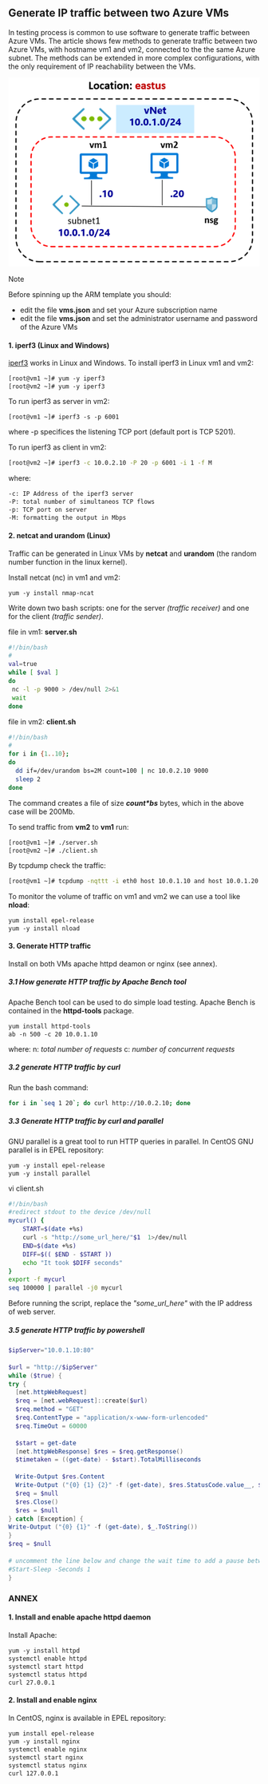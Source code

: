 <properties
pageTitle= 'Generate IP traffic between two Azure VMs'
description= "Generate IP traffic between two Azure Virtual Machines"
documentationcenter: na
services=""
documentationCenter="na"
authors="fabferri"
manager=""
editor=""/>

<tags
   ms.service="configuration-Example-Azure"
   ms.devlang="na"
   ms.topic="article"
   ms.tgt_pltfrm="na"
   ms.workload="na"
   ms.date="27/11/2018"
   ms.author="fabferri" />

## Generate IP traffic between two Azure VMs

In testing process is common to use software to generate traffic between Azure VMs.
The article shows few methods to generate traffic between two Azure VMs, with hostname vm1 and vm2, connected to the the same Azure subnet. The methods can be extended in more complex configurations, with the only requirement of IP reachability between the VMs.

[![1]][1]



> [!NOTE]
> Before spinning up the ARM template you should:
> * edit the file **vms.json** and set your Azure subscription name
> * edit the file **vms.json** and set the administrator username and password of the Azure VMs
>



#### <a name="iperf3"></a>1. iperf3 (Linux and Windows)
[iperf3](https://iperf.fr/) works in Linux and Windows.
To install iperf3 in Linux vm1 and vm2:

```console
[root@vm1 ~]# yum -y iperf3
[root@vm2 ~]# yum -y iperf3
```

To run iperf3 as server in vm2:

```console
[root@vm1 ~]# iperf3 -s -p 6001
```

where -p specifices the listening TCP port (default port is TCP 5201).

To run iperf3 as client in vm2:

```bash
[root@vm2 ~]# iperf3 -c 10.0.2.10 -P 20 -p 6001 -i 1 -f M
```
where:

    -c: IP Address of the iperf3 server
    -P: total number of simultaneos TCP flows
    -p: TCP port on server
    -M: formatting the output in Mbps

#### <a name="netcat"></a>2. netcat and urandom (Linux)

Traffic can be generated in Linux VMs by **netcat** and **urandom** (the random number function in the linux kernel).

Install netcat (nc) in vm1 and vm2:

```console
yum -y install nmap-ncat
```
Write down two bash scripts: one for the server _(traffic receiver)_ and one for the client _(traffic sender)_.

file in vm1: **server.sh**

```bash
#!/bin/bash
#
val=true
while [ $val ]
do
 nc -l -p 9000 > /dev/null 2>&1
 wait
done
```
file in vm2: **client.sh**

```bash
#!/bin/bash
#
for i in {1..10};
do
  dd if=/dev/urandom bs=2M count=100 | nc 10.0.2.10 9000
  sleep 2
done
```
The command creates a file of size **_count*bs_** bytes, which in the above case will be 200Mb.

To send traffic from **vm2** to **vm1** run:

```console
[root@vm1 ~]# ./server.sh
[root@vm2 ~]# ./client.sh
```

By tcpdump check the traffic:

```bash
[root@vm1 ~]# tcpdump -nqttt -i eth0 host 10.0.1.10 and host 10.0.1.20
```

To monitor the volume of traffic on vm1 and vm2 we can use a tool like **nload**:

```console
yum install epel-release
yum -y install nload
```

#### <a name="ApacheBench"></a>3. Generate HTTP traffic

Install on both VMs apache httpd deamon or nginx (see annex).

##### <a name="ApacheBench"></a>3.1 How generate HTTP traffic by Apache Bench tool

Apache Bench tool can be used to do simple load testing. Apache Bench is contained in the **httpd-tools** package.

```console
yum install httpd-tools
ab -n 500 -c 20 10.0.1.10
```
where:
n: _total number of requests_
c: _number of concurrent requests_


##### <a name="curl"></a>3.2 generate HTTP traffic by curl
Run the bash command:

```bash
for i in `seq 1 20`; do curl http://10.0.2.10; done
```

##### <a name="curl"></a>3.3 Generate HTTP traffic by curl and parallel
GNU parallel is a great tool to run HTTP queries in parallel. In CentOS GNU parallel is in EPEL repository:

```console
yum -y install epel-release
yum -y install parallel
```

vi client.sh

```bash
#!/bin/bash
#redirect stdout to the device /dev/null
mycurl() {
    START=$(date +%s)
    curl -s "http://some_url_here/"$1  1>/dev/null
    END=$(date +%s)
    DIFF=$(( $END - $START ))
    echo "It took $DIFF seconds"
}
export -f mycurl
seq 100000 | parallel -j0 mycurl
```
Before running the script, replace the _"some_url_here"_ with the IP address of web server.



##### <a name="HTTPpowershell"></a>3.5 generate HTTP traffic by powershell

```powershell
$ipServer="10.0.1.10:80"

$url = "http://$ipServer"
while ($true) {
try {
  [net.httpWebRequest]
  $req = [net.webRequest]::create($url)
  $req.method = "GET"
  $req.ContentType = "application/x-www-form-urlencoded"
  $req.TimeOut = 60000

  $start = get-date
  [net.httpWebResponse] $res = $req.getResponse()
  $timetaken = ((get-date) - $start).TotalMilliseconds

  Write-Output $res.Content
  Write-Output ("{0} {1} {2}" -f (get-date), $res.StatusCode.value__, $timetaken)
  $req = $null
  $res.Close()
  $res = $null
} catch [Exception] {
Write-Output ("{0} {1}" -f (get-date), $_.ToString())
}
$req = $null

# uncomment the line below and change the wait time to add a pause between requests
#Start-Sleep -Seconds 1
}
```


### <a name="ANNEX"></a>ANNEX
#### <a name="EnableWebServer"></a>1. Install and enable apache httpd daemon
Install Apache:

```console
yum -y install httpd
systemctl enable httpd
systemctl start httpd
systemctl status httpd
curl 27.0.0.1
```

#### <a name="installnginx"></a>2. Install and enable nginx
In CentOS, nginx is available in EPEL repository:

```console
yum install epel-release
yum -y install nginx
systemctl enable nginx
systemctl start nginx
systemctl status nginx
curl 127.0.0.1
```


<!--Image References-->

[1]: ./media/network-diagram.png "network diagram"

<!--Link References-->

